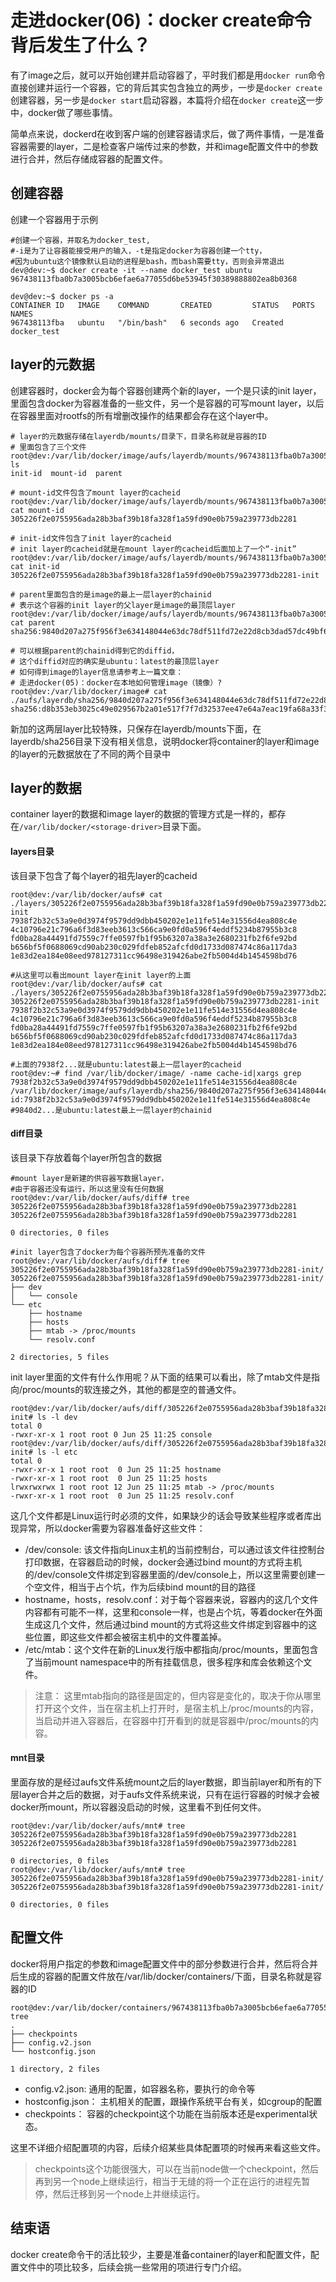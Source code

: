 # 走进docker(06)：docker create命令背后发生了什么？

有了image之后，就可以开始创建并启动容器了，平时我们都是用```docker run```命令直接创建并运行一个容器，它的背后其实包含独立的两步，一步是```docker create```创建容器，另一步是```docker start```启动容器，本篇将介绍在```docker create```这一步中，docker做了哪些事情。

简单点来说，dockerd在收到客户端的创建容器请求后，做了两件事情，一是准备容器需要的layer，二是检查客户端传过来的参数，并和image配置文件中的参数进行合并，然后存储成容器的配置文件。

## 创建容器
创建一个容器用于示例
```
#创建一个容器，并取名为docker_test,
#-i是为了让容器能接受用户的输入，-t是指定docker为容器创建一个tty，
#因为ubuntu这个镜像默认启动的进程是bash，而bash需要tty，否则会异常退出
dev@dev:~$ docker create -it --name docker_test ubuntu
967438113fba0b7a3005bcb6efae6a77055d6be53945f30389888802ea8b0368

dev@dev:~$ docker ps -a
CONTAINER ID   IMAGE    COMMAND       CREATED         STATUS   PORTS   NAMES
967438113fba   ubuntu   "/bin/bash"   6 seconds ago   Created          docker_test
```

## layer的元数据
创建容器时，docker会为每个容器创建两个新的layer，一个是只读的init layer，里面包含docker为容器准备的一些文件，另一个是容器的可写mount layer，以后在容器里面对rootfs的所有增删改操作的结果都会存在这个layer中。

```
# layer的元数据存储在layerdb/mounts/目录下，目录名称就是容器的ID
# 里面包含了三个文件
root@dev:/var/lib/docker/image/aufs/layerdb/mounts/967438113fba0b7a3005bcb6efae6a77055d6be53945f30389888802ea8b0368# ls
init-id  mount-id  parent

# mount-id文件包含了mount layer的cacheid
root@dev:/var/lib/docker/image/aufs/layerdb/mounts/967438113fba0b7a3005bcb6efae6a77055d6be53945f30389888802ea8b0368# cat mount-id
305226f2e0755956ada28b3baf39b18fa328f1a59fd90e0b759a239773db2281

# init-id文件包含了init layer的cacheid
# init layer的cacheid就是在mount layer的cacheid后面加上了一个“-init”
root@dev:/var/lib/docker/image/aufs/layerdb/mounts/967438113fba0b7a3005bcb6efae6a77055d6be53945f30389888802ea8b0368# cat init-id
305226f2e0755956ada28b3baf39b18fa328f1a59fd90e0b759a239773db2281-init

# parent里面包含的是image的最上一层layer的chainid
# 表示这个容器的init layer的父layer是image的最顶层layer
root@dev:/var/lib/docker/image/aufs/layerdb/mounts/967438113fba0b7a3005bcb6efae6a77055d6be53945f30389888802ea8b0368# cat parent
sha256:9840d207a275f956f3e634148044e63dc78df511fd72e22d8cb3dad57dc49bf6

# 可以根据parent的chainid得到它的diffid，
# 这个diffid对应的确实是ubuntu：latest的最顶层layer
# 如何得到image的layer信息请参考上一篇文章： 
# 走进docker(05)：docker在本地如何管理image（镜像）?
root@dev:/var/lib/docker/image# cat ./aufs/layerdb/sha256/9840d207a275f956f3e634148044e63dc78df511fd72e22d8cb3dad57dc49bf6/diff
sha256:d8b353eb3025c49e029567b2a01e517f7f7d32537ee47e64a7eac19fa68a33f3
```

新加的这两层layer比较特殊，只保存在layerdb/mounts下面，在layerdb/sha256目录下没有相关信息，说明docker将container的layer和image的layer的元数据放在了不同的两个目录中

## layer的数据
container layer的数据和image layer的数据的管理方式是一样的，都存在```/var/lib/docker/<storage-driver>```目录下面。

#### layers目录
该目录下包含了每个layer的祖先layer的cacheid
```
root@dev:/var/lib/docker/aufs# cat ./layers/305226f2e0755956ada28b3baf39b18fa328f1a59fd90e0b759a239773db2281-init
7938f2b32c53a9e0d3974f9579dd9dbb450202e1e11fe514e31556d4ea808c4e
4c10796e21c796a6f3d83eeb3613c566ca9e0fd0a596f4eddf5234b87955b3c8
fd0ba28a44491fd7559c7ffe0597fb1f95b63207a38a3e2680231fb2f6fe92bd
b656bf5f0688069cd90ab230c029fdfeb852afcfd0d1733d087474c86a117da3
1e83d2ea184e08eed978127311cc96498e319426abe2fb5004d4b1454598bd76

#从这里可以看出mount layer在init layer的上面
root@dev:/var/lib/docker/aufs# cat ./layers/305226f2e0755956ada28b3baf39b18fa328f1a59fd90e0b759a239773db2281
305226f2e0755956ada28b3baf39b18fa328f1a59fd90e0b759a239773db2281-init
7938f2b32c53a9e0d3974f9579dd9dbb450202e1e11fe514e31556d4ea808c4e
4c10796e21c796a6f3d83eeb3613c566ca9e0fd0a596f4eddf5234b87955b3c8
fd0ba28a44491fd7559c7ffe0597fb1f95b63207a38a3e2680231fb2f6fe92bd
b656bf5f0688069cd90ab230c029fdfeb852afcfd0d1733d087474c86a117da3
1e83d2ea184e08eed978127311cc96498e319426abe2fb5004d4b1454598bd76

#上面的7938f2...就是ubuntu:latest最上一层layer的cacheid
root@dev:~# find /var/lib/docker/image/ -name cache-id|xargs grep 7938f2b32c53a9e0d3974f9579dd9dbb450202e1e11fe514e31556d4ea808c4e
/var/lib/docker/image/aufs/layerdb/sha256/9840d207a275f956f3e634148044e63dc78df511fd72e22d8cb3dad57dc49bf6/cache-id:7938f2b32c53a9e0d3974f9579dd9dbb450202e1e11fe514e31556d4ea808c4e
#9840d2...是ubuntu:latest最上一层layer的chainid
```

#### diff目录
该目录下存放着每个layer所包含的数据
```
#mount layer是新建的供容器写数据layer，
#由于容器还没有运行，所以这里没有任何数据
root@dev:/var/lib/docker/aufs/diff# tree 305226f2e0755956ada28b3baf39b18fa328f1a59fd90e0b759a239773db2281
305226f2e0755956ada28b3baf39b18fa328f1a59fd90e0b759a239773db2281

0 directories, 0 files

#init layer包含了docker为每个容器所预先准备的文件
root@dev:/var/lib/docker/aufs/diff# tree 305226f2e0755956ada28b3baf39b18fa328f1a59fd90e0b759a239773db2281-init/
305226f2e0755956ada28b3baf39b18fa328f1a59fd90e0b759a239773db2281-init/
├── dev
│   └── console
└── etc
    ├── hostname
    ├── hosts
    ├── mtab -> /proc/mounts
    └── resolv.conf

2 directories, 5 files
```

init layer里面的文件有什么作用呢？从下面的结果可以看出，除了mtab文件是指向/proc/mounts的软连接之外，其他的都是空的普通文件。

```
root@dev:/var/lib/docker/aufs/diff/305226f2e0755956ada28b3baf39b18fa328f1a59fd90e0b759a239773db2281-init# ls -l dev
total 0
-rwxr-xr-x 1 root root 0 Jun 25 11:25 console
root@dev:/var/lib/docker/aufs/diff/305226f2e0755956ada28b3baf39b18fa328f1a59fd90e0b759a239773db2281-init# ls -l etc
total 0
-rwxr-xr-x 1 root root  0 Jun 25 11:25 hostname
-rwxr-xr-x 1 root root  0 Jun 25 11:25 hosts
lrwxrwxrwx 1 root root 12 Jun 25 11:25 mtab -> /proc/mounts
-rwxr-xr-x 1 root root  0 Jun 25 11:25 resolv.conf
```

这几个文件都是Linux运行时必须的文件，如果缺少的话会导致某些程序或者库出现异常，所以docker需要为容器准备好这些文件：

* /dev/console: 该文件指向Linux主机的当前控制台，可以通过该文件往控制台打印数据，在容器启动的时候，docker会通过bind mount的方式将主机的/dev/console文件绑定到容器里面的/dev/console上，所以这里需要创建一个空文件，相当于占个坑，作为后续bind mount的目的路径
* hostname，hosts，resolv.conf：对于每个容器来说，容器内的这几个文件内容都有可能不一样，这里和console一样，也是占个坑，等着docker在外面生成这几个文件，然后通过bind mount的方式将这些文件绑定到容器中的这些位置，即这些文件都会被宿主机中的文件覆盖掉。
* /etc/mtab：这个文件在新的Linux发行版中都指向/proc/mounts，里面包含了当前mount namespace中的所有挂载信息，很多程序和库会依赖这个文件。

>注意： 这里mtab指向的路径是固定的，但内容是变化的，取决于你从哪里打开这个文件，当在宿主机上打开时，是宿主机上/proc/mounts的内容，当启动并进入容器后，在容器中打开看到的就是容器中/proc/mounts的内容。

#### mnt目录
里面存放的是经过aufs文件系统mount之后的layer数据，即当前layer和所有的下层layer合并之后的数据，对于aufs文件系统来说，只有在运行容器的时候才会被docker所mount，所以容器没启动的时候，这里看不到任何文件。
```
root@dev:/var/lib/docker/aufs/mnt# tree 305226f2e0755956ada28b3baf39b18fa328f1a59fd90e0b759a239773db2281
305226f2e0755956ada28b3baf39b18fa328f1a59fd90e0b759a239773db2281

0 directories, 0 files
root@dev:/var/lib/docker/aufs/mnt# tree 305226f2e0755956ada28b3baf39b18fa328f1a59fd90e0b759a239773db2281-init/
305226f2e0755956ada28b3baf39b18fa328f1a59fd90e0b759a239773db2281-init/

0 directories, 0 files
```

## 配置文件
docker将用户指定的参数和image配置文件中的部分参数进行合并，然后将合并后生成的容器的配置文件放在/var/lib/docker/containers/下面，目录名称就是容器的ID
```
root@dev:/var/lib/docker/containers/967438113fba0b7a3005bcb6efae6a77055d6be53945f30389888802ea8b0368# tree
.
├── checkpoints
├── config.v2.json
└── hostconfig.json

1 directory, 2 files
```

* config.v2.json: 通用的配置，如容器名称，要执行的命令等
* hostconfig.json： 主机相关的配置，跟操作系统平台有关，如cgroup的配置
* checkpoints： 容器的checkpoint这个功能在当前版本还是experimental状态。

这里不详细介绍配置项的内容，后续介绍某些具体配置项的时候再来看这些文件。

>checkpoints这个功能很强大，可以在当前node做一个checkpoint，然后再到另一个node上继续运行，相当于无缝的将一个正在运行的进程先暂停，然后迁移到另一个node上并继续运行。

## 结束语
docker create命令干的活比较少，主要是准备container的layer和配置文件，配置文件中的项比较多，后续会挑一些常用的项进行专门介绍。

